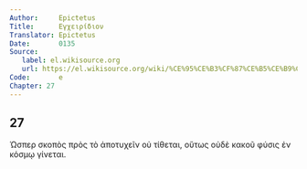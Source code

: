 ```yaml
---
Author:     Epictetus  
Title:      Εγχειρίδιον  
Translator: Epictetus  
Date:       0135  
Source:
   label: el.wikisource.org
   url: https://el.wikisource.org/wiki/%CE%95%CE%B3%CF%87%CE%B5%CE%B9%CF%81%CE%AF%CE%B4%CE%B9%CE%BF%CE%BD 
Code:       e  
Chapter: 27
---
```

##  27

Ὡσπερ σκοπὸς πρὸς τὸ ἀποτυχεῖν οὐ τίθεται, οὕτως οὐδὲ κακοῦ φύσις ἐν κόσμῳ
γίνεται.



